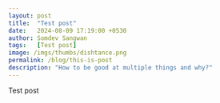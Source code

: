 ```yaml
---
layout: post
title:  "Test post"
date:   2024-08-09 17:19:00 +0530
author: Somdev Sangwan
tags:   [Test post]
image: /imgs/thumbs/dishtance.png
permalink: /blog/this-is-post
description: "How to be good at multiple things and why?"  
---
```


Test post